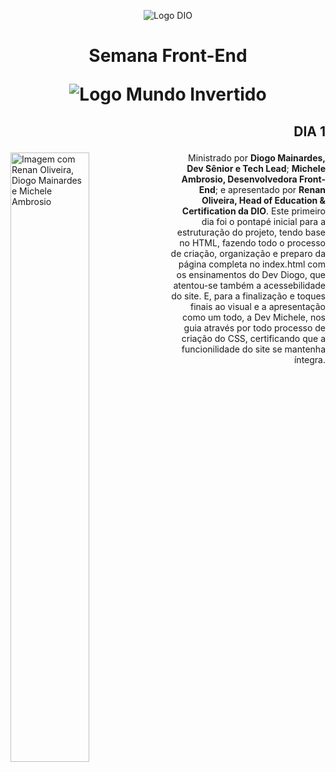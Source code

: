 <p align="center">
<picture>
  <source width="20%" media="(prefers-color-scheme: dark)" srcset="https://hermes.digitalinnovation.one/assets/diome/logo.svg">
  <source media="(prefers-color-scheme: light)" srcset="https://hermes.digitalinnovation.one/assets/diome/logo.svg">
  <img alt="Logo DIO" src="https://hermes.digitalinnovation.one/assets/diome/logo.svg">
</picture>
<h1>
<p align="center">Semana Front-End</p>
<p align="center">
<img alt="Logo Mundo Invertido" src="https://hermes.digitalinnovation.one/files/assets/b7e3ecba-7de8-4459-81e5-6a7c99073e41.svg">
</h1>
</p>
</p>




<p align="center">
  <h2><p align="right">DIA 1</h2>
  <img align="left" alt="Imagem com Renan Oliveira, Diogo Mainardes e Michele Ambrosio" width="50%" src="https://user-images.githubusercontent.com/61281445/186569381-c581f115-1b80-42c7-9743-e56cc94abbeb.png">
  </h2>
  <p align="right"> Ministrado por <b>Diogo Mainardes, Dev Sênior e Tech Lead</b>; <b>Michele Ambrosio, Desenvolvedora Front-End</b>; e apresentado por <b>Renan Oliveira, Head of Education & Certification da DIO</b>. Este primeiro dia foi o pontapé inicial para a estruturação do projeto, tendo base no HTML, fazendo todo o processo de criação, organização e preparo da página completa no index.html com os ensinamentos do Dev Diogo, que atentou-se também a acessebilidade do site. E, para a finalização e toques finais ao visual e a apresentação como um todo, a Dev Michele, nos guia através por todo processo de criação do CSS, certificando que a funcionilidade do site se mantenha íntegra.
  </p>
</p>
          

